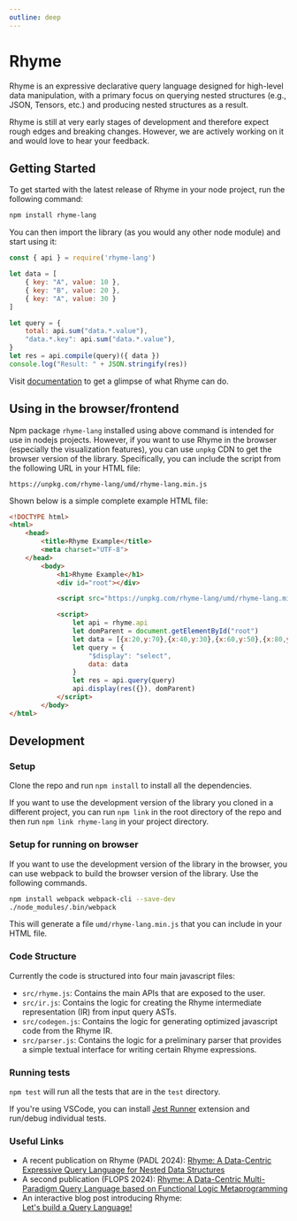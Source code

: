 ```yaml
---
outline: deep
---
```


# Rhyme

<!--
![CI Tests](https://github.com/rhyme-lang/rhyme/actions/workflows/node.js.yml/badge.svg)
-->

Rhyme is an expressive declarative query language designed for high-level data manipulation, with a primary focus on querying nested structures (e.g., JSON, Tensors, etc.) and producing nested structures as a result.

Rhyme is still at very early stages of development and therefore expect rough edges
and breaking changes.
However, we are actively working on it and would love to hear your feedback.

<!--Checkout our website [rhyme-lang.github.io](https://rhyme-lang.github.io/) for more information.-->


## Getting Started
To get started with the latest release of Rhyme in your node project,
run the following command:

```bash
npm install rhyme-lang
```

You can then import the library (as you would any other node module) and start using it:

```javascript
const { api } = require('rhyme-lang')

let data = [
    { key: "A", value: 10 },
    { key: "B", value: 20 },
    { key: "A", value: 30 }
]

let query = {
    total: api.sum("data.*.value"),
    "data.*.key": api.sum("data.*.value"),
}
let res = api.compile(query)({ data })
console.log("Result: " + JSON.stringify(res))
```

Visit [documentation](https://rhyme-lang.github.io/docs/) to get a glimpse of what Rhyme can do.

## Using in the browser/frontend
Npm package `rhyme-lang` installed using above command is intended for use in nodejs projects.
However, if you want to use Rhyme in the browser (especially the visualization features),
you can use `unpkg` CDN to get the browser version of the library.
Specifically, you can include the script from the following URL in your HTML file:
```
https://unpkg.com/rhyme-lang/umd/rhyme-lang.min.js
```


Shown below is a simple complete example HTML file:
```html
<!DOCTYPE html>
<html>
    <head>
        <title>Rhyme Example</title>
        <meta charset="UTF-8">
    </head>
        <body>
            <h1>Rhyme Example</h1>
            <div id="root"></div>

            <script src="https://unpkg.com/rhyme-lang/umd/rhyme-lang.min.js"></script>

            <script>
                let api = rhyme.api
                let domParent = document.getElementById("root")
                let data = [{x:20,y:70},{x:40,y:30},{x:60,y:50},{x:80,y:60},{x:100,y:40}]
                let query = {
                    "$display": "select",
                    data: data
                }
                let res = api.query(query)
                api.display(res({}), domParent)
            </script>
        </body>
</html>
```


## Development

### Setup
Clone the repo and run `npm install` to install all the dependencies.

If you want to use the development version of the library you cloned in a different
project, you can run `npm link` in the root directory of the repo and then run
`npm link rhyme-lang` in your project directory.

### Setup for running on browser
If you want to use the development version of the library in the browser, you can use
webpack to build the browser version of the library.
Use the following commands.

```bash
npm install webpack webpack-cli --save-dev
./node_modules/.bin/webpack
```

This will generate a file `umd/rhyme-lang.min.js` that you can include in your HTML file.

### Code Structure
Currently the code is structured into four main javascript files:
- `src/rhyme.js`: Contains the main APIs that are exposed to the user.
- `src/ir.js`: Contains the logic for creating the Rhyme intermediate representation (IR) from input query ASTs.
- `src/codegen.js`: Contains the logic for generating optimized javascript code from the Rhyme IR.
- `src/parser.js`: Contains the logic for a preliminary parser that provides a simple
textual interface for writing certain Rhyme expressions.


### Running tests
`npm test` will run all the tests that are in the `test` directory.

If you're using VSCode, you can install [Jest Runner](https://marketplace.visualstudio.com/items?itemName=firsttris.vscode-jest-runner) extension and run/debug individual tests.


### Useful Links
- A recent publication on Rhyme (PADL 2024):
  [Rhyme: A Data-Centric Expressive Query Language for Nested Data Structures](https://www.cs.purdue.edu/homes/rompf/papers/abeysinghe-padl24.pdf)
- A second publication (FLOPS 2024):
  [Rhyme: A Data-Centric Multi-Paradigm Query Language based on Functional Logic Metaprogramming](https://www.cs.purdue.edu/homes/rompf/papers/abeysinghe-preprint2401.pdf)
- An interactive blog post introducing Rhyme:  
  [Let's build a Query Language!](https://tiarkrompf.github.io/notes/?/js-queries/)
